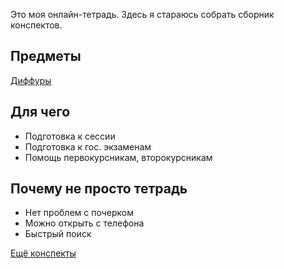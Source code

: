 Это моя онлайн-тетрадь. Здесь я стараюсь собрать сборник конспектов.

## Предметы

[Диффуры](/diffur/types)

## Для чего

* Подготовка к сессии
* Подготовка к гос. экзаменам
* Помощь первокурсникам, второкурсникам

## Почему не просто тетрадь

* Нет проблем с почерком
* Можно открыть с телефона
* Быстрый поиск

[Ещё конспекты](https://github.com/Denchick/logic4humans)